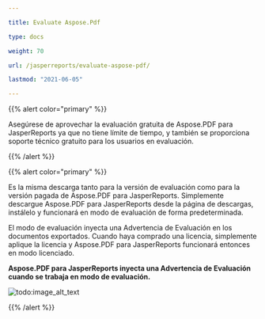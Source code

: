 ```yaml
---

title: Evaluate Aspose.Pdf 

type: docs

weight: 70

url: /jasperreports/evaluate-aspose-pdf/

lastmod: "2021-06-05"

---
```




{{% alert color="primary" %}}



Asegúrese de aprovechar la evaluación gratuita de Aspose.PDF para JasperReports ya que no tiene límite de tiempo, y también se proporciona soporte técnico gratuito para los usuarios en evaluación.



{{% /alert %}}



{{% alert color="primary" %}}



Es la misma descarga tanto para la versión de evaluación como para la versión pagada de Aspose.PDF para JasperReports. Simplemente descargue Aspose.PDF para JasperReports desde la página de descargas, instálelo y funcionará en modo de evaluación de forma predeterminada.



El modo de evaluación inyecta una Advertencia de Evaluación en los documentos exportados. Cuando haya comprado una licencia, simplemente aplique la licencia y Aspose.PDF para JasperReports funcionará entonces en modo licenciado.



**Aspose.PDF para JasperReports inyecta una Advertencia de Evaluación cuando se trabaja en modo de evaluación.**





![todo:image_alt_text](evaluate-aspose-pdf_1.png)



{{% /alert %}}